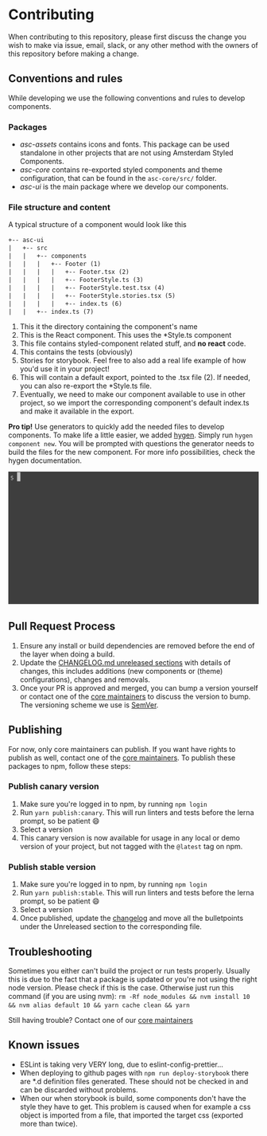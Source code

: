 # Contributing

When contributing to this repository, please first discuss the change you wish to make via issue,
email, slack, or any other method with the owners of this repository before making a change.

## Conventions and rules

While developing we use the following conventions and rules to develop components.

### Packages

- _asc-assets_ contains icons and fonts. This package can be used standalone in other projects that
  are not using Amsterdam Styled Components.
- _asc-core_ contains re-exported styled components and theme configuration, that can be found in
  the `asc-core/src/` folder.
- _asc-ui_ is the main package where we develop our components.

### File structure and content

A typical structure of a component would look like this

```
+-- asc-ui
|   +-- src
|   |   +-- components
|   |   |   +-- Footer (1)
|   |   |   |   +-- Footer.tsx (2)
|   |   |   |   +-- FooterStyle.ts (3)
|   |   |   |   +-- FooterStyle.test.tsx (4)
|   |   |   |   +-- FooterStyle.stories.tsx (5)
|   |   |   |   +-- index.ts (6)
|   |   +-- index.ts (7)
```

1. This it the directory containing the component's name
2. This is the React component. This uses the \*Style.ts component
3. This file contains styled-component related stuff, and **no react** code.
4. This contains the tests (obviously)
5. Stories for storybook. Feel free to also add a real life example of how you'd use it in your
   project!
6. This will contain a default export, pointed to the .tsx file (2). If needed, you can also
   re-export the \*Style.ts file.
7. Eventually, we need to make our component available to use in other project, so we import
   the corresponding component's default index.ts and make it available in the export.

**Pro tip!** Use generators to quickly add the needed files to develop components.
To make life a little easier, we added [hygen](https://www.hygen.io/). Simply run
`hygen component new`. You will be prompted with questions the generator needs to build the files
for the new component. For more info possibilities, check the hygen documentation.

![hygen](../media/hygen.gif)

## Pull Request Process

1. Ensure any install or build dependencies are removed before the end of the layer when doing a
   build.
2. Update the [CHANGELOG.md unreleased sections](../CHANGELOG.md#user-content-unreleasedd) with
   details of changes, this includes additions (new components or (theme) configurations), changes
   and removals.
3. Once your PR is approved and merged, you can bump a version yourself or contact one of the
   [core maintainers](./MAINTAINERS.md) to discuss the version to bump. The versioning scheme we
   use is [SemVer](http://semver.org/).

## Publishing

For now, only core maintainers can publish. If you want have rights to publish as well, contact one 
of the [core maintainers](./MAINTAINERS.md). To publish these packages to npm, follow these steps:

### Publish canary version

1. Make sure you're logged in to npm, by running `npm login`
2. Run `yarn publish:canary`. This will run linters and tests before the lerna prompt,
   so be patient :smile:
3. Select a version
4. This canary version is now available for usage in any local or demo version of your project, but not tagged with the `@latest` tag on npm.

### Publish stable version

1. Make sure you're logged in to npm, by running `npm login`
2. Run `yarn publish:stable`. This will run linters and tests before the lerna prompt,
   so be patient :smile:
3. Select a version
4. Once published, update the [changelog](../CHANGELOG.md) and move all the bulletpoints under the
   Unreleased section to the corresponding file.

## Troubleshooting

Sometimes you either can't build the project or run tests properly. Usually this is due to the fact
that a package is updated or you're not using the right node version. Please check if this is the
case. Otherwise just run this command (if you are using nvm):
`rm -Rf node_modules && nvm install 10 && nvm alias default 10 && yarn cache clean && yarn`

Still having trouble? Contact one of our [core maintainers](./MAINTAINERS.md)

## Known issues

- ESLint is taking very VERY long, due to eslint-config-prettier...
- When deploying to github pages with `npm run deploy-storybook` there are \*.d definition files
  generated. These should not be checked in and can be discarded without problems.
- When our when storybook is build, some components don't have the style they have to get. This
  problem is caused when for example a css object is imported from a file, that imported the target
  css (exported more than twice).
